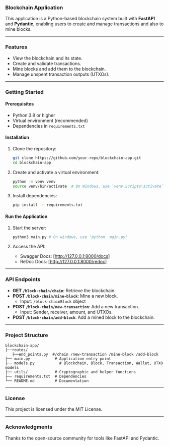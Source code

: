 ### **Blockchain Application**  

This application is a Python-based blockchain system built with **FastAPI** and **Pydantic**, enabling users to create and manage transactions and also to mine blocks.

---

### **Features**  

- View the blockchain and its state.  
- Create and validate transactions.  
- Mine blocks and add them to the blockchain.  
- Manage unspent transaction outputs (UTXOs).  

---

### **Getting Started**  

#### **Prerequisites**  
- Python 3.8 or higher  
- Virtual environment (recommended)  
- Dependencies in `requirements.txt`  

#### **Installation**  
1. Clone the repository:  
   ```bash  
   git clone https://github.com/your-repo/blockchain-app.git  
   cd blockchain-app  
   ```  

2. Create and activate a virtual environment:  
   ```bash  
   python -m venv venv  
   source venv/bin/activate  # On Windows, use `venv\Scripts\activate`  
   ```  

3. Install dependencies:  
   ```bash  
   pip install -r requirements.txt  
   ```  

#### **Run the Application**  
1. Start the server:  
   ```bash  
   python3 main.py # On windows, use 'python  main.py' 
   ```  

2. Access the API:  
   - Swagger Docs: [http://127.0.0.1:8000/docs] 
   - ReDoc Docs: [http://127.0.0.1:8000/redoc] 

---

### **API Endpoints**  

- **GET `/block-chain/chain`**: Retrieve the blockchain.  
- **POST `/block-chain/mine-block`**: Mine a new block.  
  - Input: `/block-chainBlock` object  
- **POST `/block-chain/new-transaction`**: Add a new transaction.  
  - Input: Sender, receiver, amount, and UTXOs.  
- **POST `/block-chain/add-block`**: Add a mined block to the blockchain.  

---

### **Project Structure**  

```plaintext  
blockchain-app/  
├──routes/
   ├──end_points.py  #/chain /new-transaction /mine-block /add-block
├── main.py           # Application entry point  
├── models.py           # Blockchain, Block, Transaction, Wallet, UTXO models  
├── utils/            # Cryptographic and helper functions  
├── requirements.txt  # Dependencies  
└── README.md         # Documentation  
```  

---

### **License**  

This project is licensed under the MIT License.  

---

### **Acknowledgments**  

Thanks to the open-source community for tools like FastAPI and Pydantic.